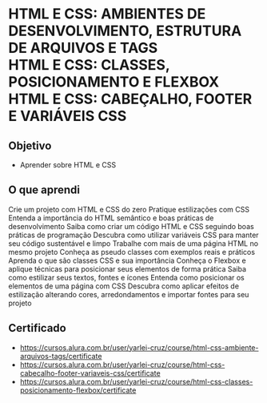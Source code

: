 # HTML E CSS: AMBIENTES DE DESENVOLVIMENTO, ESTRUTURA DE ARQUIVOS E TAGS <br> HTML E CSS: CLASSES, POSICIONAMENTO E FLEXBOX <br> HTML E CSS: CABEÇALHO, FOOTER E VARIÁVEIS CSS

## Objetivo
- Aprender sobre HTML e CSS

## O que aprendi
Crie um projeto com HTML e CSS do zero
Pratique estilizações com CSS
Entenda a importância do HTML semântico e boas práticas de desenvolvimento
Saiba como criar um código HTML e CSS seguindo boas práticas de programação
Descubra como utilizar variáveis CSS para manter seu código sustentável e limpo
Trabalhe com mais de uma página HTML no mesmo projeto
Conheça as pseudo classes com exemplos reais e práticos
Aprenda o que são classes CSS e sua importância
Conheça o Flexbox e aplique técnicas para posicionar seus elementos de forma prática
Saiba como estilizar seus textos, fontes e ícones
Entenda como posicionar os elementos de uma página com CSS
Descubra como aplicar efeitos de estilização alterando cores, arredondamentos e importar fontes para seu projeto

## Certificado
- https://cursos.alura.com.br/user/yarlei-cruz/course/html-css-ambiente-arquivos-tags/certificate
- https://cursos.alura.com.br/user/yarlei-cruz/course/html-css-cabecalho-footer-variaveis-css/certificate
- https://cursos.alura.com.br/user/yarlei-cruz/course/html-css-classes-posicionamento-flexbox/certificate
